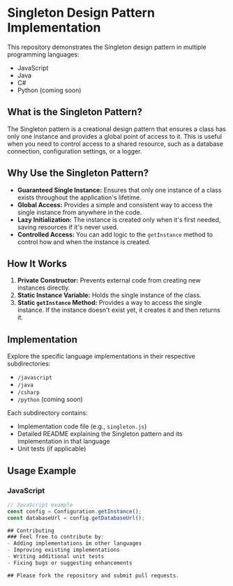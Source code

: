 # Singleton Design Pattern Implementation

This repository demonstrates the Singleton design pattern in multiple programming languages:

- JavaScript
- Java
- C#
- Python (coming soon)

## What is the Singleton Pattern?

The Singleton pattern is a creational design pattern that ensures a class has only one instance and provides a global point of access to it. This is useful when you need to control access to a shared resource, such as a database connection, configuration settings, or a logger.

## Why Use the Singleton Pattern?

- **Guaranteed Single Instance:** Ensures that only one instance of a class exists throughout the application's lifetime.
- **Global Access:** Provides a simple and consistent way to access the single instance from anywhere in the code.
- **Lazy Initialization:** The instance is created only when it's first needed, saving resources if it's never used.
- **Controlled Access:** You can add logic to the `getInstance` method to control how and when the instance is created.

## How It Works

1. **Private Constructor:** Prevents external code from creating new instances directly.
2. **Static Instance Variable:** Holds the single instance of the class.
3. **Static `getInstance` Method:** Provides a way to access the single instance. If the instance doesn't exist yet, it creates it and then returns it.

## Implementation

Explore the specific language implementations in their respective subdirectories:

- `/javascript`
- `/java`
- `/csharp`
- `/python` (coming soon)

Each subdirectory contains:

- Implementation code file (e.g., `singleton.js`)
- Detailed README explaining the Singleton pattern and its implementation in that language
- Unit tests (if applicable)

## Usage Example

### JavaScript

```javascript
// JavaScript example
const config = Configuration.getInstance();
const databaseUrl = config.getDatabaseUrl();

## Contributing
### Feel free to contribute by:
- Adding implementations in other languages
- Improving existing implementations
- Writing additional unit tests
- Fixing bugs or suggesting enhancements

## Please fork the repository and submit pull requests.
